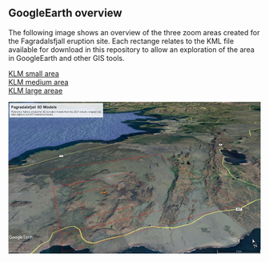 ## GoogleEarth overview
The following image shows an overview of the three zoom areas created for the Fagradalsfjall eruption site. Each rectange relates to the KML file available for download in this repository to allow an exploration of the area in GoogleEarth and other GIS tools.

[KLM small area](KLM_refererences/Fargradalsfjall_smallarea_GoogleEarthreferenceframe.kml)  
[KLM medium area](KLM_refererences/Fagradalsfjall_mediumarea_GoogleEarthreferenceframe.kml)  
[KLM large areae](KLM_refererences/Fargradalsfjall_largelarea_GoogleEarthreferenceframe.kml)

![](images/Fagradalsfjall_GoogleEarthReference.jpg)
